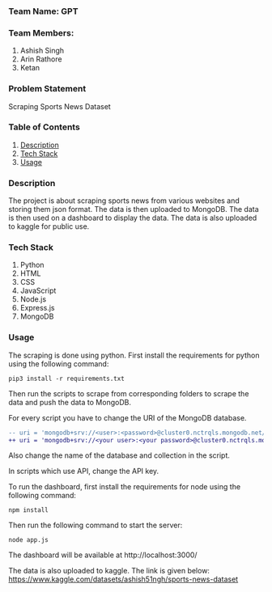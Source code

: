 ### Team Name: GPT

### Team Members:
1. Ashish Singh
2. Arin Rathore
3. Ketan

### Problem Statement
Scraping Sports News Dataset

### Table of Contents
1. [Description](#description)
2. [Tech Stack](#tech-stack)
3. [Usage](#usage)

### Description
The project is about scraping sports news from various websites and storing them json format. The data is then uploaded to MongoDB. The data is then used on a dashboard to display the data. The data is also uploaded to kaggle for public use.

### Tech Stack
1. Python
2. HTML
3. CSS
4. JavaScript
5. Node.js
6. Express.js
7. MongoDB

### Usage
The scraping is done using python. 
First install the requirements for python using the following command:

```pip3 install -r requirements.txt```

Then run the scripts to scrape from corresponding folders to scrape the data and push the data to MongoDB.

For every script you have to change the URI of the MongoDB database.
```diff
-- uri = 'mongodb+srv://<user>:<password>@cluster0.nctrqls.mongodb.net/?retryWrites=true&w=majority'
++ uri = 'mongodb+srv://<your user>:<your password>@cluster0.nctrqls.mongodb.net/?retryWrites=true&w=majority'
```
Also change the name of the database and collection in the script.

In scripts which use API, change the API key.

To run the dashboard, first install the requirements for node using the following command:

```npm install```

Then run the following command to start the server:

```node app.js```

The dashboard will be available at http://localhost:3000/

The data is also uploaded to kaggle. The link is given below:
https://www.kaggle.com/datasets/ashish51ngh/sports-news-dataset

